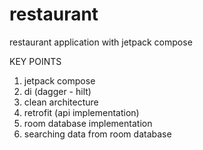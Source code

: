 # restaurant
restaurant application with jetpack compose

KEY POINTS
1. jetpack compose
2. di (dagger - hilt)
3. clean architecture
4. retrofit (api implementation)
5. room database implementation
6. searching data from room database 
